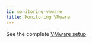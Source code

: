 ```yaml
---
id: monitoring-vmware
title: Monitoring VMware
---
```


See the complete [VMware setup](../../monitoring-resources/discovery/vmware-discovery.md)

